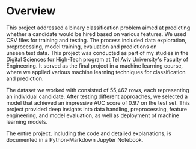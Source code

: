 # Overview
This project addressed a binary classification problem aimed at predicting whether a candidate would be hired based on various features. We used CSV files for training and testing. The process included data exploration, preprocessing, model training, evaluation and predictions on unseen test data.
This project was conducted as part of my studies in the Digital Sciences for High-Tech program at Tel Aviv University's Faculty of Engineering. It served as the final project in a machine learning course, where we applied various machine learning techniques for classification and prediction.

The dataset we worked with consisted of 55,462 rows, each representing an individual candidate. After testing different approaches, we selected a model that achieved an impressive AUC score of 0.97 on the test set.
This project provided deep insights into data handling, preprocessing, feature engineering, and model evaluation, as well as deployment of machine learning models.

The entire project, including the code and detailed explanations, is documented in a Python-Markdown Jupyter Notebook.
